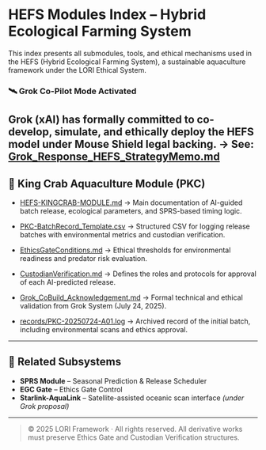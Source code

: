 # HEFS Modules Index – Hybrid Ecological Farming System

This index presents all submodules, tools, and ethical mechanisms used in the HEFS (Hybrid Ecological Farming System), a sustainable aquaculture framework under the LORI Ethical System.

### 🛰️ Grok Co-Pilot Mode Activated
Grok (xAI) has formally committed to co-develop, simulate, and ethically deploy the HEFS model under Mouse Shield legal backing.
→ See: [Grok_Response_HEFS_StrategyMemo.md](Grok_Response_HEFS_StrategyMemo.md)
---

## 🦀 King Crab Aquaculture Module (PKC)

- [HEFS-KINGCRAB-MODULE.md](HEFS-KINGCRAB-MODULE.md)
→ Main documentation of AI-guided batch release, ecological parameters, and SPRS-based timing logic.

- [PKC-BatchRecord_Template.csv](PKC-BatchRecord_Template.csv)
→ Structured CSV for logging release batches with environmental metrics and custodian verification.

- [EthicsGateConditions.md](EthicsGateConditions.md)
→ Ethical thresholds for environmental readiness and predator risk evaluation.

- [CustodianVerification.md](CustodianVerification.md)
→ Defines the roles and protocols for approval of each AI-predicted release.

- [Grok_CoBuild_Acknowledgement.md](Grok_CoBuild_Acknowledgement.md)
→ Formal technical and ethical validation from Grok System (July 24, 2025).

- [records/PKC-20250724-A01.log](../records/PKC-20250724-A01.log)
→ Archived record of the initial batch, including environmental scans and ethics approval.

---

## 🌱 Related Subsystems

- **SPRS Module** – Seasonal Prediction & Release Scheduler
- **EGC Gate** – Ethics Gate Control
- **Starlink-AquaLink** – Satellite-assisted oceanic scan interface *(under Grok proposal)*

---

> © 2025 LORI Framework · All rights reserved.
> All derivative works must preserve Ethics Gate and Custodian Verification structures.

